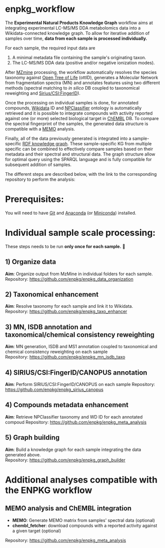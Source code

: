 # enpkg_workflow
The **Experimental Natural Products Knowledge Graph** workflow aims at integrating experimental LC-MS/MS DDA metabolomics data into a Wikidata-connected knowledge graph. To allow for iterative addition of samples over time, **data from each sample is processed individually.**

For each sample, the required input data are 
1) A minimal metadata file containing the sample's originating taxon.
2) The LC-MS/MS DDA data (positive and/or negative ionization modes). 
 
After [MZmine](http://mzmine.github.io/) processing, the workflow automatically resolves the species taxonomy against [Open Tree of Life](https://tree.opentreeoflife.org/about/taxonomy-version/ott3.5) (ottID), generates a Molecular Network from fragmentation spectra (MN) and annotates features using two different methods (spectral matching to *in silico* DB coupled to taxonomical reweighting and [Sirius/CSI:FingerID](https://bio.informatik.uni-jena.de/software/sirius/)). 

Once the processing on individual samples is done, for annotated compounds, [Wikidata](https://www.wikidata.org/wiki/Wikidata:Main_Page) ID and [NPClassifier](https://npclassifier.ucsd.edu/) ontology is automatically retrieved and it is possible to integrate compounds with activity reported against one (or more) selected biological target in [ChEMBL](https://www.ebi.ac.uk/chembl/) DB. 
To compare the spectral fingerprint of the samples, the generated data structure is compatible with a [MEMO](https://github.com/mandelbrot-project/memo) analysis.  

Finally, all of the data previously generated is integrated into a sample-specific [RDF knowledge graph](https://www.ontotext.com/knowledgehub/fundamentals/what-is-a-knowledge-graph/). These sample-specific KG from multiple specific can be combined to effectively compare samples based on their metadata and their spectral and structural data. The graph structure allow for optimal query using the SPARQL language and is fully compatible for subsequent addition of samples.

The different steps are described below, with the link to the corresponding repository to perform the analysis:

# Prerequisites:
You will need to have [Git](https://github.com/git-guides/install-git) and [Anaconda](https://docs.anaconda.com/free/anaconda/install/index.html) (or [Miniconda](https://docs.conda.io/en/latest/miniconda.html)) installed.

# Individual sample scale processing:
These steps needs to be run **only once for each sample.** 🚀

## 1) Organize data
**Aim**: Organize output from MzMine in individual folders for each sample.  
Repository: https://github.com/enpkg/enpkg_data_organization

## 2) Taxonomical enhancement
**Aim**: Resolve taxonomy for each sample and link it to Wikidata.  
Repository: https://github.com/enpkg/enpkg_taxo_enhancer

## 3) MN, ISDB annotation and taxonomical/chemical consistency reweighting
**Aim**: MN generation, ISDB and MS1 annotation coupled to taxonomical and chemical consistency reweighting on each sample  
Repository: https://github.com/enpkg/enpkg_mn_isdb_taxo

## 4) SIRIUS/CSI:FingerID/CANOPUS annotation
**Aim**: Perform SIRIUS/CSI:FingerID/CANOPUS on each sample
Repository: https://github.com/enpkg/enpkg_sirius_canopus

## 4) Compounds metadata enhancement
**Aim**: Retrieve NPClassifier taxonomy and WD ID for each annotated compoud
Repository: https://github.com/enpkg/enpkg_meta_analysis

## 5) Graph building
**Aim**: Build a knowledge graph for each sample integrating the data generated above.  
Repository: https://github.com/enpkg/enpkg_graph_builder

# Additional analyses compatible with the ENPKG workflow
## MEMO analysis and ChEMBL integration
- **MEMO**: Generate MEMO matrix from samples' spectral data (optional)
- **chembl_fetcher**: download compounds with a reported activity against a given target (optional)

Repository: https://github.com/enpkg/enpkg_meta_analysis

